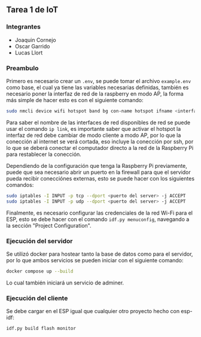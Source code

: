 ## Tarea 1 de IoT

### Integrantes

- Joaquin Cornejo
- Oscar Garrido
- Lucas Llort


### Preambulo

Primero es necesario crear un `.env`, se puede tomar el archivo `example.env` como base, el cual ya tiene las variables necesarias definidas, también es necesario poner la interfaz de red de la raspberry en modo AP, la forma más simple de hacer esto es con el siguiente comando:
```bash
sudo nmcli device wifi hotspot band bg con-name hotspot ifname <interfaz> ssid <ssid> password <contraseña>
```
Para saber el nombre de las interfaces de red disponibles de red se puede usar el comando `ip link`, es importante saber que activar el hotspot la interfaz de red debe cambiar de modo cliente a modo AP, por lo que la conección al internet se verá cortada, eso incluye la conección por ssh, por lo que se deberá conectar el computador directo a la red de la Raspberry Pi para restablecer la conección.

Dependiendo de la configuración que tenga la Raspberry Pi previamente, puede que sea necesario abrir un puerto en la firewall para que el servidor pueda recibir conecciónes externas, esto se puede hacer con los siguientes comandos:
```bash
sudo iptables -I INPUT -p tcp --dport <puerto del server> -j ACCEPT
sudo iptables -I INPUT -p udp --dport <puerto del server> -j ACCEPT
```

Finalmente, es necesario configurar las credenciales de la red Wi-Fi para el ESP, esto se debe hacer con el comando `idf.py menuconfig`, navegando a la sección "Project Configuration".


### Ejecución del servidor

Se utilizó docker para hostear tanto la base de datos como para el servidor, por lo que ambos servicios se pueden iniciar con el siguiente comando:

```bash
docker compose up --build
```

Lo cual también iniciará un servicio de adminer.


### Ejecución del cliente

Se debe cargar en el ESP igual que cualquier otro proyecto hecho con esp-idf:

```bash
idf.py build flash monitor
```


